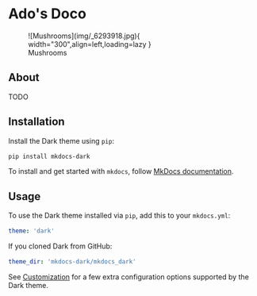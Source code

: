 # Ado's Doco

<figure markdown>
  ![Mushrooms](img/_6293918.jpg){ width="300",align=left,loading=lazy }
  <figcaption>Mushrooms</figcaption>
</figure>

## About

TODO

## Installation

Install the  Dark theme using `pip`:

``` sh
pip install mkdocs-dark
```

To install and get started with `mkdocs`, follow [MkDocs documentation](http://www.mkdocs.org/#installation).

## Usage

To use the  Dark theme installed via `pip`, add this to your `mkdocs.yml`:

``` yaml
theme: 'dark'
```

If you cloned  Dark from GitHub:

``` yaml
theme_dir: 'mkdocs-dark/mkdocs_dark'
```

See [Customization](customization.md) for a few extra configuration options
supported by the  Dark theme.
